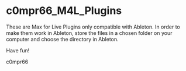 # c0mpr66_M4L_Plugins

These are Max for Live Plugins only compatible with Ableton.
In order to make them work in Ableton, store the files in a chosen folder on your computer and choose the directory in Ableton.

Have fun!

c0mpr66
